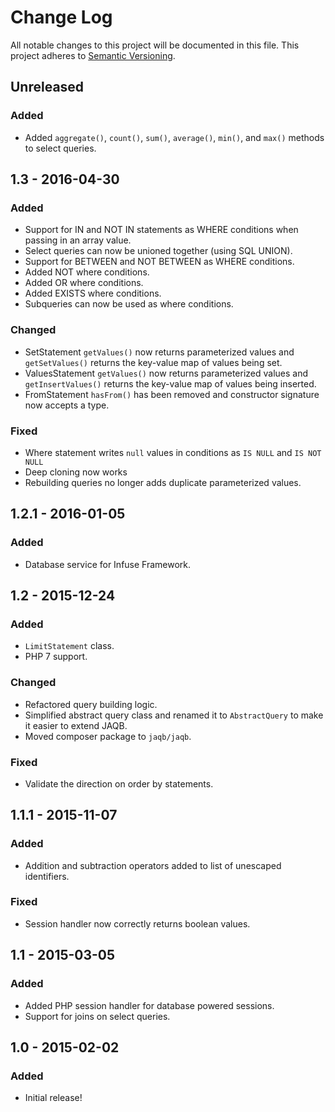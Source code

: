 # Change Log
All notable changes to this project will be documented in this file.
This project adheres to [Semantic Versioning](http://semver.org/).

## Unreleased
### Added
- Added `aggregate()`, `count()`, `sum()`, `average()`, `min()`, and `max()` methods to select queries.

## 1.3 - 2016-04-30
### Added
- Support for IN and NOT IN statements as WHERE conditions when passing in an array value.
- Select queries can now be unioned together (using SQL UNION).
- Support for BETWEEN and NOT BETWEEN as WHERE conditions.
- Added NOT where conditions.
- Added OR where conditions.
- Added EXISTS where conditions.
- Subqueries can now be used as where conditions.

### Changed
- SetStatement `getValues()` now returns parameterized values and `getSetValues()` returns the key-value map of values being set.
- ValuesStatement `getValues()` now returns parameterized values and `getInsertValues()` returns the key-value map of values being inserted.
- FromStatement `hasFrom()` has been removed and constructor signature now accepts a type.

### Fixed
 - Where statement writes `null` values in conditions as `IS NULL` and `IS NOT NULL`
 - Deep cloning now works
 - Rebuilding queries no longer adds duplicate parameterized values.

## 1.2.1 - 2016-01-05
### Added
- Database service for Infuse Framework.

## 1.2 - 2015-12-24
### Added
- `LimitStatement` class.
- PHP 7 support.

### Changed
- Refactored query building logic.
- Simplified abstract query class and renamed it to `AbstractQuery` to make it easier to extend JAQB.
- Moved composer package to `jaqb/jaqb`.

### Fixed
- Validate the direction on order by statements.

## 1.1.1 - 2015-11-07
### Added
- Addition and subtraction operators added to list of unescaped identifiers.

### Fixed
- Session handler now correctly returns boolean values.

## 1.1 - 2015-03-05
### Added
- Added PHP session handler for database powered sessions.
- Support for joins on select queries.

## 1.0 - 2015-02-02
### Added
- Initial release!